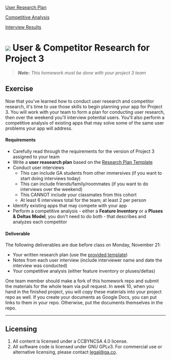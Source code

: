 [User Research Plan](https://docs.google.com/document/d/127VDPjg9w96fkXgNkOOlcfigmeXD1exO6DcEwZygYh0/edit?usp=sharing)

[Competitive Analysis](https://docs.google.com/spreadsheets/d/1wS7SbcI1JEKh87mHkrWMn4y4WdXAh9ZlHt8-UvtAR-E/edit?usp=sharing)

[Interview Results](https://docs.google.com/spreadsheets/d/1xX7VWKpgHTZDj1nUqi3wmcSUi9xjiOT8Mr8VRtUdTSU/edit?usp=sharing)






# ![](https://ga-dash.s3.amazonaws.com/production/assets/logo-9f88ae6c9c3871690e33280fcf557f33.png) User & Competitor Research for Project 3

> ***Note:*** _This homework must be done with your project 3 team_

## Exercise

Now that you've learned how to conduct user research and competitor research, it's time to use those skills to begin planning your app for Project 3. You will work with your team to form a plan for conducting user research, then over the weekend you'll interview potential users. You'll also perform a competitive analysis of existing apps that may solve some of the same user problems your app will address.

#### Requirements

- Carefully read through the requirements for the version of Project 3 assigned to your team
- Write a **user reasearch plan** based on the [Research Plan Template](assets/research-plan-worksheet.pdf)
- Conduct user interviews
  - This can include GA students from other immersives (if you want to start doing interviews today)
  - This can include friends/family/roommates (if you want to do interviews over the weekend)
  - This CANNOT include your classmates from this cohort
  - At least 6 interviews total for the team; at least 2 per person
- Identify existing apps that may compete with your app
- Perform a competitive analysis - either a **Feature Inventory** or a **Pluses & Deltas Model**, you don't need to do both - that describes and analyzes each competitor

#### Deliverable

The following deliverables are due before class on Monday, November 21:
- Your written research plan (use the [provided template](assets/research-plan-worksheet.pdf))
- Notes from each user interview (include interviewer name and date the interview was conducted)
- Your competitive analysis (either feature inventory or pluses/deltas)

One team member should make a fork of this homework repo and submit the materials for the whole team via pull request. In week 10, when you hand in the finished project, you will copy these materials into your project repo as well. If you create your documents as Google Docs, you can put links to them in your repo. Otherwise, put the documents themselves in the repo.

---

## Licensing
1. All content is licensed under a CC­BY­NC­SA 4.0 license.
2. All software code is licensed under GNU GPLv3. For commercial use or alternative licensing, please contact [legal@ga.co](mailto:legal@ga.co).
